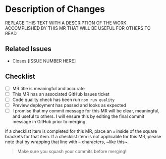 # Description of Changes

REPLACE THIS TEXT WITH A DESCRIPTION OF THE WORK ACCOMPLISHED BY THIS MR THAT
WILL BE USEFUL FOR OTHERS TO READ

## Related Issues

- Closes [ISSUE NUMBER HERE]

## Checklist

- [ ] MR title is meaningful and accurate
- [ ] This MR has an associated GitHub Issues ticket
- [ ] Code quality check has been run `npm run quality`
- [ ] Preview deployment has passed and looks as expected
- [ ] I promise that my commit message for this MR will be clear, meaningful,
      and useful to others. I will ensure this by editing the final commit message
      in GitHub prior to merging

If a checklist item is completed for this MR, place an `x` inside of the square
brackets for that item. If a checklist item is not applicable for this MR, please
note that by wrapping that line with `~` characters, ~like this~.

> Make sure you squash your commits before merging!
